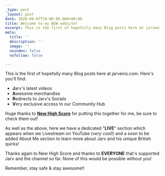 ```yaml
---
_type: post
_layout: post
date: 2020-08-07T19:00:00.000+00:00
title: Welcome to my NEW website!
excerpt: This is the first of hopefully many Blog posts here at jarvenis.com
meta:
  title: ''
  description: ''
  image: ''
  noindex: false
  nofollow: false

---
```

This is the first of hopefully many Blog posts here at jarvenis.com. Here's you'll find:

* **J**arv's latest videos
* **A**wesome merchandise
* **R**edirects to Jarv's Socials
* **V**ery exclusive access to our Community Hub

Huge thanks to [**New High Score**](https://newhighsco.re/) for putting this together for me, be sure to check them out!

As well as the above, here we have a dedicated "**LIVE**" section which appears when we Livestream on YouTube (_very cool!_) and a soon to be added About Me section to learn more about Jarv and his unique British quirks!

Thanks again to New High Score and thanks to **EVERYONE** that's supported Jarv and the channel so far. None of this would be possible without you!

Remember, stay safe & stay awesome!!
